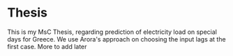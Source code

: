 # Thesis
This is my MsC Thesis, regarding prediction of electricity load on special days for Greece. 
We use Arora's approach on choosing the input lags at the first case. More to add later
